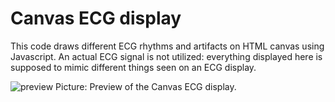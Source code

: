 # Canvas ECG display

This code draws different ECG rhythms and artifacts on HTML canvas using Javascript.
An actual ECG signal is not utilized: everything displayed here is supposed to mimic different things seen on an ECG display.

![preview](https://github.com/smappaa/canvas-ecg-display/assets/165598628/9aea570c-1718-4fa9-bfc2-bfb478e86676)
Picture: Preview of the Canvas ECG display.
